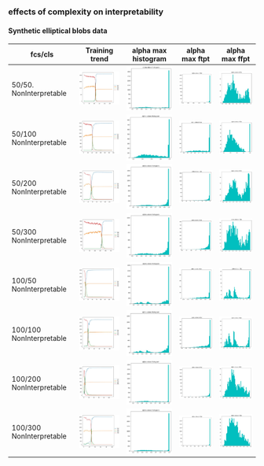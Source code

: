 ### effects of complexity on interpretability

#### Synthetic elliptical blobs data 

| fcs/cls | Training trend  |  alpha max histogram | alpha max ftpt | alpha max ffpt |
| -       | -  |  -  |  - | - |
| 50/50. NonInterpretable   |  <img src=./plots_images/trend_50_50_non.JPG width="200">   |  <img src=./plots_images/max_50_50_non.JPG width="200">   |<img src=./plots_images/ftpt_50_50_non.JPG width="200">   |  <img src=./plots_images/ffpt_50_50_non.JPG width="200">   |  
| 50/100 NonInterpretable   |  <img src=./plots_images/trend_50_100_non.JPG width="200">   |  <img src=./plots_images/max_50_100_non.JPG width="200">   |<img src=./plots_images/ftpt_50_100_non.JPG width="200">   |  <img src=./plots_images/ffpt_50_100_non.JPG width="200">   |   
| 50/200 NonInterpretable    |  <img src=./plots_images/trend_50_200_non.JPG width="200">   |  <img src=./plots_images/max_50_200_non.JPG width="200">   |<img src=./plots_images/ftpt_50_200_non.JPG width="200">   |  <img src=./plots_images/ffpt_50_200_non.JPG width="200">   |  
| 50/300 NonInterpretable    |  <img src=./plots_images/trend_50_300_non.JPG width="200">   |  <img src=./plots_images/max_50_300_non.JPG width="200">   |<img src=./plots_images/ftpt_50_300_non.JPG width="200">   |  <img src=./plots_images/ffpt_50_300_non.JPG width="200">   |  
| 100/50 NonInterpretable    |  <img src=./plots_images/trend_100_50_non.JPG width="200">   |  <img src=./plots_images/max_100_50_non.JPG width="200">   |<img src=./plots_images/ftpt_100_50_non.JPG width="200">   |  <img src=./plots_images/ffpt_100_50_non.JPG width="200">   |  
| 100/100 NonInterpretable    |  <img src=./plots_images/trend_100_100_non.JPG width="200">   |  <img src=./plots_images/max_100_100_non.JPG width="200">   |<img src=./plots_images/ftpt_100_100_non.JPG width="200">   |  <img src=./plots_images/ffpt_100_100_non.JPG width="200">   |   
| 100/200 NonInterpretable    |  <img src=./plots_images/trend_100_200_non.JPG width="200">   |  <img src=./plots_images/max_100_200_non.JPG width="200">   |<img src=./plots_images/ftpt_100_200_non.JPG width="200">   |  <img src=./plots_images/ffpt_100_200_non.JPG width="200">   |  
| 100/300 NonInterpretable     |  <img src=./plots_images/trend_100_300_non.JPG width="200">   |  <img src=./plots_images/max_100_300_non.JPG width="200">   |<img src=./plots_images/ftpt_100_300_non.JPG width="200">   |  <img src=./plots_images/ffpt_100_300_non.JPG width="200">   |  



